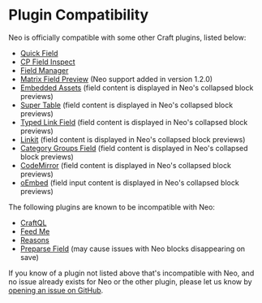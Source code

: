# Plugin Compatibility

Neo is officially compatible with some other Craft plugins, listed below:

- [Quick Field](https://github.com/spicywebau/craft-quick-field)
- [CP Field Inspect](https://github.com/mmikkel/CpFieldInspect-Craft)
- [Field Manager](https://github.com/verbb/field-manager)
- [Matrix Field Preview](https://github.com/weareferal/craft-matrix-field-preview) (Neo support added in version 1.2.0)
- [Embedded Assets](https://github.com/spicywebau/craft-embedded-assets) (field content is displayed in Neo's collapsed block previews)
- [Super Table](https://github.com/verbb/super-table) (field content is displayed in Neo's collapsed block previews)
- [Typed Link Field](https://github.com/sebastian-lenz/craft-linkfield) (field content is displayed in Neo's collapsed block previews)
- [Linkit](https://github.com/fruitstudios/craft-linkit) (field content is displayed in Neo's collapsed block previews)
- [Category Groups Field](https://github.com/ttempleton/craft-category-groups-field) (field content is displayed in Neo's collapsed block previews)
- [CodeMirror](https://github.com/luwes/craft3-codemirror) (field content is displayed in Neo's collapsed block previews)
- [oEmbed](https://github.com/wrav/oembed) (field input content is displayed in Neo's collapsed block previews)

The following plugins are known to be incompatible with Neo:

- [CraftQL](https://github.com/markhuot/craftql)
- [Feed Me](https://github.com/craftcms/feed-me)
- [Reasons](https://github.com/mmikkel/Reasons-Craft3)
- [Preparse Field](https://github.com/aelvan/Preparse-Field-Craft) (may cause issues with Neo blocks disappearing on save)

If you know of a plugin not listed above that's incompatible with Neo, and no issue already exists for Neo or the other plugin, please let us know by [opening an issue on GitHub](https://github.com/spicywebau/craft-neo/issues/new).
